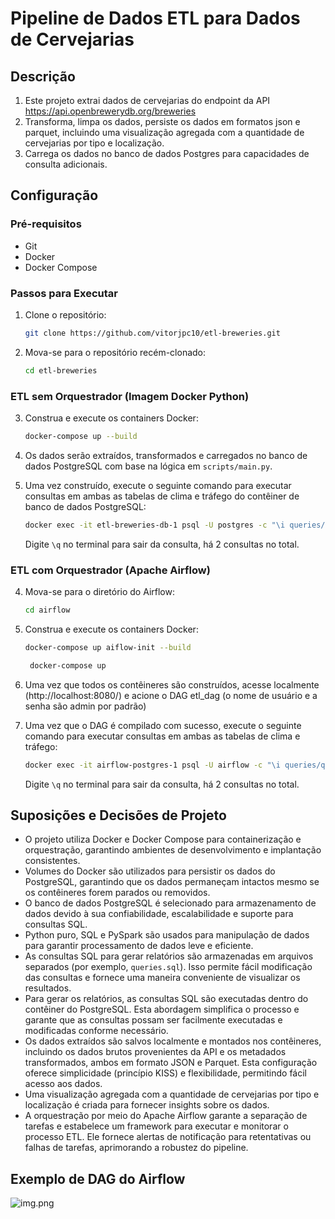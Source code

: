 # Pipeline de Dados ETL para Dados de Cervejarias

## Descrição
1. Este projeto extrai dados de cervejarias do endpoint da API <https://api.openbrewerydb.org/breweries>
2. Transforma, limpa os dados, persiste os dados em formatos json e parquet, incluindo uma visualização agregada com a quantidade de cervejarias por tipo e localização.
3. Carrega os dados no banco de dados Postgres para capacidades de consulta adicionais.

## Configuração

### Pré-requisitos
- Git
- Docker
- Docker Compose

### Passos para Executar

1. Clone o repositório:
    ```bash
    git clone https://github.com/vitorjpc10/etl-breweries.git
    ```
2. Mova-se para o repositório recém-clonado:
    ```bash
    cd etl-breweries
    ```

### ETL sem Orquestrador (Imagem Docker Python)

3. Construa e execute os containers Docker:
    ```bash
    docker-compose up --build
    ```

4. Os dados serão extraídos, transformados e carregados no banco de dados PostgreSQL com base na lógica em `scripts/main.py`.

5. Uma vez construído, execute o seguinte comando para executar consultas em ambas as tabelas de clima e tráfego do contêiner de banco de dados PostgreSQL:
    ```bash
    docker exec -it etl-breweries-db-1 psql -U postgres -c "\i queries/queries.sql"
    ```

   Digite `\q` no terminal para sair da consulta, há 2 consultas no total.

### ETL com Orquestrador (Apache Airflow)

4. Mova-se para o diretório do Airflow:
    ```bash
    cd airflow
    ```

5. Construa e execute os containers Docker:
    ```bash
    docker-compose up aiflow-init --build
    ```
   ```bash
    docker-compose up
    ```

6. Uma vez que todos os contêineres são construídos, acesse localmente (http://localhost:8080/) e acione o DAG etl_dag (o nome de usuário e a senha são admin por padrão)

7. Uma vez que o DAG é compilado com sucesso, execute o seguinte comando para executar consultas em ambas as tabelas de clima e tráfego:
    ```bash
    docker exec -it airflow-postgres-1 psql -U airflow -c "\i queries/queries.sql"
    ```
   Digite `\q` no terminal para sair da consulta, há 2 consultas no total.

## Suposições e Decisões de Projeto
- O projeto utiliza Docker e Docker Compose para containerização e orquestração, garantindo ambientes de desenvolvimento e implantação consistentes.
- Volumes do Docker são utilizados para persistir os dados do PostgreSQL, garantindo que os dados permaneçam intactos mesmo se os contêineres forem parados ou removidos.
- O banco de dados PostgreSQL é selecionado para armazenamento de dados devido à sua confiabilidade, escalabilidade e suporte para consultas SQL.
- Python puro, SQL e PySpark são usados para manipulação de dados para garantir processamento de dados leve e eficiente.
- As consultas SQL para gerar relatórios são armazenadas em arquivos separados (por exemplo, `queries.sql`). Isso permite fácil modificação das consultas e fornece uma maneira conveniente de visualizar os resultados.
- Para gerar os relatórios, as consultas SQL são executadas dentro do contêiner do PostgreSQL. Esta abordagem simplifica o processo e garante que as consultas possam ser facilmente executadas e modificadas conforme necessário.
- Os dados extraídos são salvos localmente e montados nos contêineres, incluindo os dados brutos provenientes da API e os metadados transformados, ambos em formato JSON e Parquet. Esta configuração oferece simplicidade (princípio KISS) e flexibilidade, permitindo fácil acesso aos dados.
- Uma visualização agregada com a quantidade de cervejarias por tipo e localização é criada para fornecer insights sobre os dados.
- A orquestração por meio do Apache Airflow garante a separação de tarefas e estabelece um framework para executar e monitorar o processo ETL. Ele fornece alertas de notificação para retentativas ou falhas de tarefas, aprimorando a robustez do pipeline.

## Exemplo de DAG do Airflow
![img.png](img.png)

